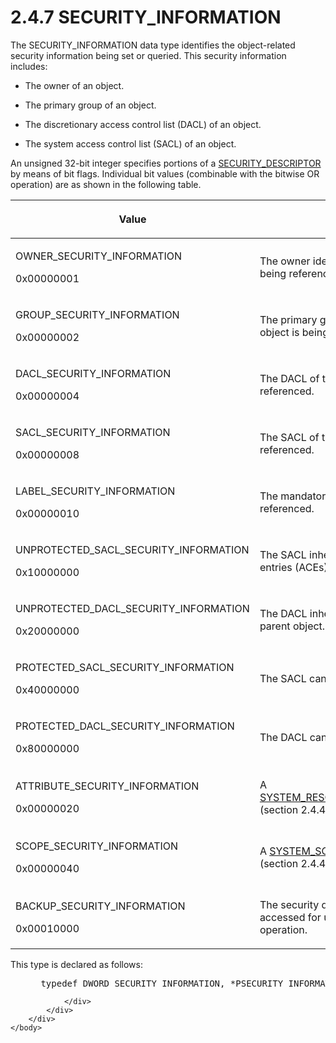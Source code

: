 <html dir="LTR" xmlns:mshelp="http://msdn.microsoft.com/mshelp" xmlns:ddue="http://ddue.schemas.microsoft.com/authoring/2003/5" xmlns:xlink="http://www.w3.org/1999/xlink" xmlns:tool="http://www.microsoft.com/tooltip">
    <head>
        <meta http-equiv="Content-Type" content="text/html; CHARSET=utf-8"></meta>
        <meta name="save" content="history"></meta>
        <title>2.4.7 SECURITY_INFORMATION</title>
        <xml>
            <mshelp:toctitle title="2.4.7 SECURITY_INFORMATION"></mshelp:toctitle>
            <mshelp:rltitle title="[MS-DTYP]: SECURITY_INFORMATION"></mshelp:rltitle>
            <mshelp:keyword index="A" term="23e75ca3-98fd-4396-84e5-86cd9d40d343"></mshelp:keyword>
            <mshelp:attr name="DCSext.ContentType" value="open specification"></mshelp:attr>
            <mshelp:attr name="AssetID" value="23e75ca3-98fd-4396-84e5-86cd9d40d343"></mshelp:attr>
            <mshelp:attr name="TopicType" value="kbRef"></mshelp:attr>
            <mshelp:attr name="DCSext.Title" value="[MS-DTYP]: SECURITY_INFORMATION" />
        </xml>
    </head>
    <body>
        <div id="header">
            <h1 class="heading">2.4.7 SECURITY_INFORMATION</h1>
        </div>
        <div id="mainSection">
            <div id="mainBody">
                <div id="allHistory" class="saveHistory"></div>
                <div id="sectionSection0" class="section" name="collapseableSection">
                    

<p>The SECURITY_INFORMATION data type identifies the
object-related security information being set or queried. This security
information includes:</p>

<ul><li><p><span><span> 
</span></span>The owner of an object.</p>

</li><li><p><span><span> 
</span></span>The primary group of an object.</p>

</li><li><p><span><span> 
</span></span>The discretionary access control list (DACL) of an object.</p>

</li><li><p><span><span> 
</span></span>The system access control list (SACL) of an object.</p>

</li></ul><p>An unsigned 32-bit integer specifies portions of a <a href="7d4dac05-9cef-4563-a058-f108abecce1d.md">SECURITY_DESCRIPTOR</a> by
means of bit flags. Individual bit values (combinable with the bitwise OR
operation) are as shown in the following table.</p>

<table>
 <thead>
  <tr>
   <th>
   <p>Value</p>
   </th>
   <th>
   <p>Meaning</p>
   </th>
  </tr>
 </thead>
 <tr>
  <td>
  <p>OWNER_SECURITY_INFORMATION</p>
  <p>0x00000001</p>
  </td>
  <td>
  <p>The owner identifier of the object is being
  referenced.</p>
  </td>
 </tr>
 <tr>
  <td>
  <p>GROUP_SECURITY_INFORMATION</p>
  <p>0x00000002</p>
  </td>
  <td>
  <p>The primary group identifier of the object is being
  referenced.</p>
  </td>
 </tr>
 <tr>
  <td>
  <p>DACL_SECURITY_INFORMATION</p>
  <p>0x00000004</p>
  </td>
  <td>
  <p>The DACL of the object is being referenced.</p>
  </td>
 </tr>
 <tr>
  <td>
  <p>SACL_SECURITY_INFORMATION</p>
  <p>0x00000008</p>
  </td>
  <td>
  <p>The SACL of the object is being referenced.</p>
  </td>
 </tr>
 <tr>
  <td>
  <p>LABEL_SECURITY_INFORMATION</p>
  <p>0x00000010</p>
  </td>
  <td>
  <p>The mandatory integrity label is being referenced.</p>
  </td>
 </tr>
 <tr>
  <td>
  <p>UNPROTECTED_SACL_SECURITY_INFORMATION</p>
  <p>0x10000000</p>
  </td>
  <td>
  <p>The SACL inherits access control entries (ACEs) from
  the parent object.</p>
  </td>
 </tr>
 <tr>
  <td>
  <p>UNPROTECTED_DACL_SECURITY_INFORMATION</p>
  <p>0x20000000</p>
  </td>
  <td>
  <p>The DACL inherits ACEs from the parent object.</p>
  </td>
 </tr>
 <tr>
  <td>
  <p>PROTECTED_SACL_SECURITY_INFORMATION</p>
  <p>0x40000000</p>
  </td>
  <td>
  <p>The SACL cannot inherit ACEs.</p>
  </td>
 </tr>
 <tr>
  <td>
  <p>PROTECTED_DACL_SECURITY_INFORMATION</p>
  <p>0x80000000</p>
  </td>
  <td>
  <p>The DACL cannot inherit ACEs.</p>
  </td>
 </tr>
 <tr>
  <td>
  <p>ATTRIBUTE_SECURITY_INFORMATION</p>
  <p>0x00000020</p>
  </td>
  <td>
  <p>A <a href="352944c7-4fb6-4988-8036-0a25dcedc730.md">SYSTEM_RESOURCE_ATTRIBUTE_ACE</a>
  (section 2.4.4.15) is being referenced.</p>
  </td>
 </tr>
 <tr>
  <td>
  <p>SCOPE_SECURITY_INFORMATION</p>
  <p>0x00000040</p>
  </td>
  <td>
  <p>A <a href="aa0c0f62-4b4c-44f0-9718-c266a6accd9f.md">SYSTEM_SCOPED_POLICY_ID_ACE</a>
  (section 2.4.4.16) is being referenced.</p>
  </td>
 </tr>
 <tr>
  <td>
  <p>BACKUP_SECURITY_INFORMATION</p>
  <p>0x00010000</p>
  </td>
  <td>
  <p>The security descriptor is being accessed for use in a
  backup operation.</p>
  </td>
 </tr>
</table>

<p>This type is declared as follows:</p>

<dl>
<dd>
<div><pre> typedef DWORD SECURITY_INFORMATION, *PSECURITY_INFORMATION;
</pre></div>
</dd></dl>


                </div>
            </div>
        </div>
    </body>
</html>